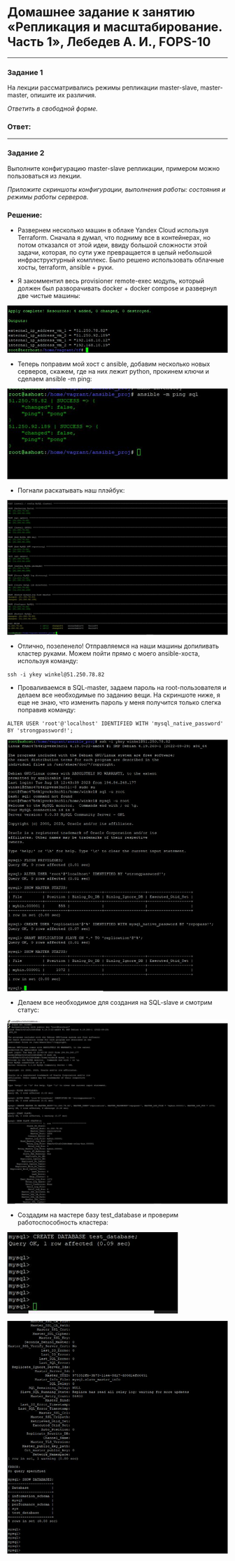 # Домашнее задание к занятию «Репликация и масштабирование. Часть 1», Лебедев А. И., FOPS-10

---

### Задание 1

На лекции рассматривались режимы репликации master-slave, master-master, опишите их различия.

*Ответить в свободной форме.*

### Ответ:  

---

### Задание 2

Выполните конфигурацию master-slave репликации, примером можно пользоваться из лекции.

*Приложите скриншоты конфигурации, выполнения работы: состояния и режимы работы серверов.*  

### Решение:    

- Развернем несколько машин в облаке Yandex Cloud используя Terraform. Сначала я думал, что подниму все в контейнерах, но потом отказался от этой идеи, ввиду большой сложности этой задачи, которая, по сути уже превращается в целый небольшой инфраструктурный комплекс. Было решено использовать облачные хосты, terraform, ansible + руки.

- Я закомментил весь provisioner remote-exec модуль, который должен был разворачивать docker + docker compose и развернул две чистые машины:

![tf](img/1.JPG)  

- Теперь поправим мой хост с ansible, добавим несколько новых серверов, скажем, где на них лежит python, прокинем ключи и сделаем ansible -m ping:

![pong](img/2.JPG)  

- Погнали раскатывать наш плэйбук:

![pong](img/3.JPG)   

- Отлично, позеленело! Отправляемся на наши машины допиливать кластер руками. Можем пойти прямо с моего ansible-хоста, используя команду:

```
ssh -i ykey winkel@51.250.78.82
```

- Проваливаемся в SQL-master, задаем пароль на root-пользователя и делаем все необходимые по заданию вещи. На скриншоте ниже, я еще не знаю, что изменить пароль у меня получится только слегка поправив команду:

```
ALTER USER 'root'@'localhost' IDENTIFIED WITH 'mysql_native_password' BY 'strongpassword!';
``` 

![sql1](img/4.JPG)  

 - Делаем все необходимое для создания на SQL-slave и смотрим статус:

![sql2](img/5.JPG)  

  - Создадим на мастере базу test_database и проверим работоспособность кластера:


![sql2](img/6.JPG)   

![sql2](img/7.JPG) 








